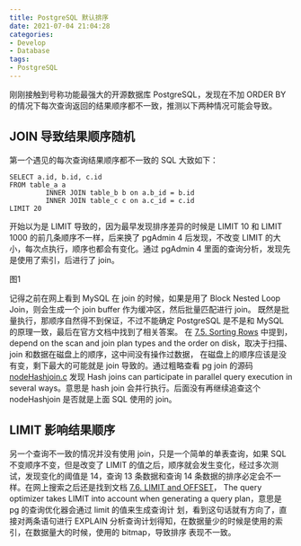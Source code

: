 ```yaml
---
title: PostgreSQL 默认排序
date: 2021-07-04 21:04:28
categories:
- Develop
- Database
tags:
- PostgreSQL
---
```


刚刚接触到号称功能最强大的开源数据库 PostgreSQL，发现在不加 ORDER BY 的情况下每次查询返回的结果顺序都不一致，推测以下两种情况可能会导致。

<!--more-->

## JOIN 导致结果顺序随机
第一个遇见的每次查询结果顺序都不一致的 SQL 大致如下：
```PostgreSQL & PL/pgSQL
SELECT a.id, b.id, c.id
FROM table_a a
         INNER JOIN table_b b on a.b_id = b.id
         INNER JOIN table_c c on a.c_id = c.id
LIMIT 20
```

开始以为是 LIMIT 导致的，因为最早发现排序差异的时候是 LIMIT 10 和 LIMIT 1000 的前几条顺序不一样，后来换了 pgAdmin 4 后发现，不改变 LIMIT 
的大小，每次点执行，顺序也都会有变化。通过 pgAdmin 4 里面的查询分析，发现先是使用了索引，后进行了 join。

图1

记得之前在网上看到 MySQL 在 join 的时候，如果是用了 Block Nested Loop Join，则会生成一个 join buffer 作为缓冲区，然后批量匹配进行 join。
既然是批量执行，那顺序自然得不到保证，不过不能确定 PostgreSQL 是不是和 MySQL 的原理一致，最后在官方文档中找到了相关答案。
在 [7.5. Sorting Rows](https://www.postgresql.org/docs/current/queries-order.html#:~:text=The%20actual%20order%20in%20that%20case%20will%20depend%20on%20the%20scan%20and%20join%20plan%20types%20and%20the%20order%20on%20disk%2C%20but%20it%20must%20not%20be%20relied%20on.) 
中提到，depend on the scan and join plan types and the order on disk，取决于扫描、join 和数据在磁盘上的顺序，这中间没有操作过数据，
在磁盘上的顺序应该是没有变，剩下最大的可能就是 join 导致的。通过粗略查看 pg join 的源码 [nodeHashjoin.c](https://doxygen.postgresql.org/nodeHashjoin_8c_source.html) 
发现 Hash joins can participate in parallel query execution in several ways。意思是 hash join 会并行执行。后面没有再继续追查这个 
nodeHashjoin 是否就是上面 SQL 使用的 join。

## LIMIT 影响结果顺序
另一个查询不一致的情况并没有使用 join，只是一个简单的单表查询，如果 SQL 不变顺序不变，但是改变了 LIMIT 的值之后，顺序就会发生变化，经过多次测
试，发现变化的阈值是 14，查询 13 条数据和查询 14 条数据的排序必定会不一样。在网上搜索之后还是找到文档 [7.6. LIMIT and OFFSET](https://www.postgresql.org/docs/8.1/queries-limit.html#:~:text=The%20query%20optimizer%20takes%20LIMIT%20into%20account%20when%20generating%20a%20query%20plan)，
The query optimizer takes LIMIT into account when generating a query plan，意思是 pg 的查询优化器会通过 limit 的值来生成查询计
划，看到这句话就有方向了，直接对两条语句进行 EXPLAIN 分析查询计划得知，在数据量少的时候是使用的索引，在数据量大的时候，使用的 bitmap，导致排序
表现不一致。